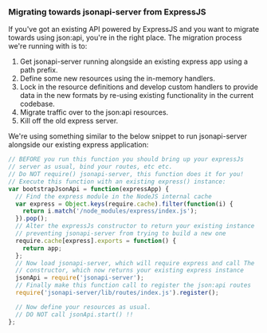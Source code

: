 
### Migrating towards jsonapi-server from ExpressJS

If you've got an existing API powered by ExpressJS and you want to migrate towards using json:api, you're in the right place. The migration process we're running with is to:

1. Get jsonapi-server running alongside an existing express app using a path prefix.
2. Define some new resources using the in-memory handlers.
3. Lock in the resource definitions and develop custom handlers to provide data in the new formats by re-using existing functionality in the current codebase.
4. Migrate traffic over to the json:api resources.
5. Kill off the old express server.

We're using something similar to the below snippet to run jsonapi-server alongside our existing express application:

```javascript
// BEFORE you run this function you should bring up your expressJs
// server as usual, bind your routes, etc etc.
// Do NOT require() jsonapi-server, this function does it for you!
// Execute this function with an existing express() instance:
var bootstrapJsonApi = function(expressApp) {
  // Find the express module in the NodeJS internal cache
  var express = Object.keys(require.cache).filter(function(i) {
    return i.match('/node_modules/express/index.js');
  }).pop();
  // Alter the expressJs constructor to return your existing instance
  // preventing jsonapi-server from trying to build a new one
  require.cache[express].exports = function() {
    return app;
  };
  // Now load jsonapi-server, which will require express and call The
  // constructor, which now returns your existing express instance
  jsonApi = require('jsonapi-server');
  // Finally make this function call to register the json:api routes
  require('jsonapi-server/lib/routes/index.js').register();

  // Now define your resources as usual.
  // DO NOT call jsonApi.start() !!
};
```
